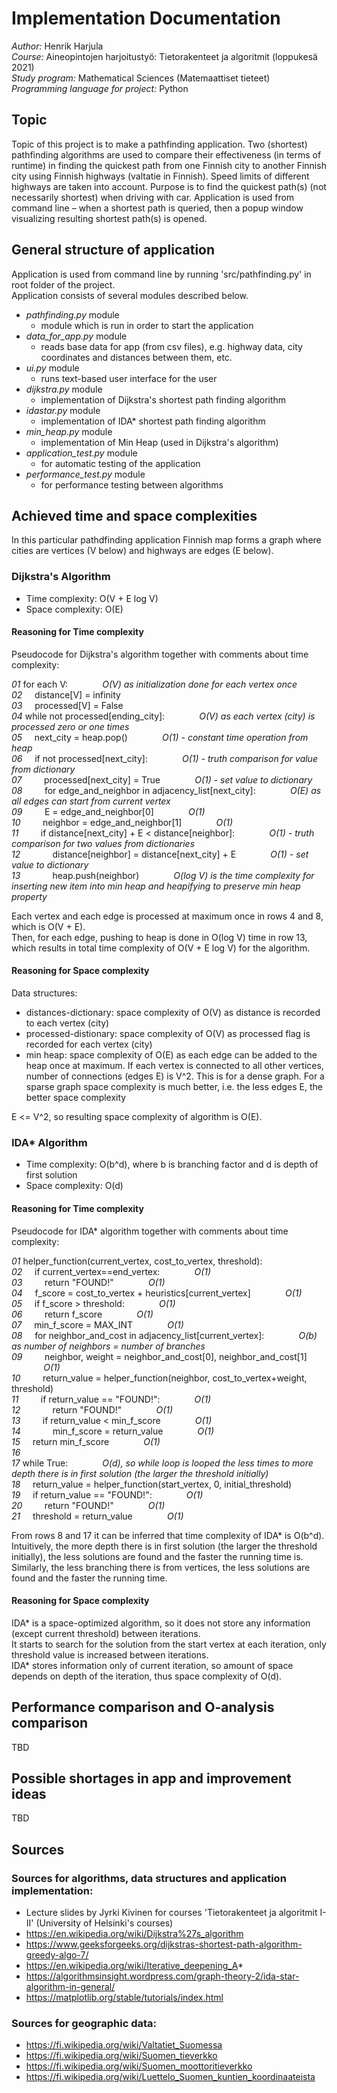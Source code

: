 # Implementation Documentation
*Author:* Henrik Harjula  
*Course:* Aineopintojen harjoitustyö: Tietorakenteet ja algoritmit (loppukesä 2021)  
*Study program:* Mathematical Sciences (Matemaattiset tieteet)  
*Programming language for project:* Python  

## Topic
Topic of this project is to make a pathfinding application. Two (shortest) pathfinding algorithms are used to compare their effectiveness (in terms of runtime) in finding the quickest path from one Finnish city to another Finnish city using Finnish highways (valtatie in Finnish). Speed limits of different highways are taken into account. Purpose is to find the quickest path(s) (not necessarily shortest) when driving with car. Application is used from command line – when a shortest path is queried, then a popup window visualizing resulting shortest path(s) is opened.

## General structure of application
Application is used from command line by running 'src/pathfinding.py' in root folder of the project.  
Application consists of several modules described below.  
- *pathfinding.py* module
    - module which is run in order to start the application
- *data_for_app.py* module
    - reads base data for app (from csv files), e.g. highway data, city coordinates and distances between them, etc.
- *ui.py* module
    - runs text-based user interface for the user
- *dijkstra.py* module
    - implementation of Dijkstra's shortest path finding algorithm
- *idastar.py* module
    - implementation of IDA* shortest path finding algorithm
- *min_heap.py* module
    - implementation of Min Heap (used in Dijkstra's algorithm)
- *application_test.py* module
    - for automatic testing of the application
- *performance_test.py* module
    - for performance testing between algorithms

## Achieved time and space complexities
In this particular pathdfinding application Finnish map forms a graph where cities are vertices (V below) and highways are edges (E below).

### Dijkstra's Algorithm
- Time complexity: O(V + E log V)
- Space complexity: O(E)

#### Reasoning for Time complexity
Pseudocode for Dijkstra's algorithm together with comments about time complexity:
  
*01* for each V: &nbsp;&nbsp;&nbsp;&nbsp;&nbsp;&nbsp;&nbsp;&nbsp;&nbsp;&nbsp;&nbsp;&nbsp; *O(V) as initialization done for each vertex once*  
*02* &nbsp;&nbsp;&nbsp;&nbsp;distance[V] = infinity  
*03* &nbsp;&nbsp;&nbsp;&nbsp;processed[V] = False  
*04* while not processed[ending_city]: &nbsp;&nbsp;&nbsp;&nbsp;&nbsp;&nbsp;&nbsp;&nbsp;&nbsp;&nbsp;&nbsp;&nbsp; *O(V) as each vertex (city) is processed zero or one times*  
*05* &nbsp;&nbsp;&nbsp;&nbsp;next_city = heap.pop() &nbsp;&nbsp;&nbsp;&nbsp;&nbsp;&nbsp;&nbsp;&nbsp;&nbsp;&nbsp;&nbsp;&nbsp; *O(1) - constant time operation from heap*  
*06* &nbsp;&nbsp;&nbsp;&nbsp;if not processed[next_city]: &nbsp;&nbsp;&nbsp;&nbsp;&nbsp;&nbsp;&nbsp;&nbsp;&nbsp;&nbsp;&nbsp;&nbsp; *O(1) - truth comparison for value from dictionary*  
*07* &nbsp;&nbsp;&nbsp;&nbsp;&nbsp;&nbsp;&nbsp;&nbsp;processed[next_city] = True &nbsp;&nbsp;&nbsp;&nbsp;&nbsp;&nbsp;&nbsp;&nbsp;&nbsp;&nbsp;&nbsp;&nbsp; *O(1) - set value to dictionary*  
*08* &nbsp;&nbsp;&nbsp;&nbsp;&nbsp;&nbsp;&nbsp;&nbsp;for edge_and_neighbor in adjacency_list[next_city]: &nbsp;&nbsp;&nbsp;&nbsp;&nbsp;&nbsp;&nbsp;&nbsp;&nbsp;&nbsp;&nbsp;&nbsp; *O(E) as all edges can start from current vertex*  
*09* &nbsp;&nbsp;&nbsp;&nbsp;&nbsp;&nbsp;&nbsp;&nbsp;E = edge_and_neighbor[0] &nbsp;&nbsp;&nbsp;&nbsp;&nbsp;&nbsp;&nbsp;&nbsp;&nbsp;&nbsp;&nbsp;&nbsp; *O(1)*  
*10* &nbsp;&nbsp;&nbsp;&nbsp;&nbsp;&nbsp;&nbsp;&nbsp;neighbor = edge_and_neighbor[1] &nbsp;&nbsp;&nbsp;&nbsp;&nbsp;&nbsp;&nbsp;&nbsp;&nbsp;&nbsp;&nbsp;&nbsp; *O(1)*  
*11* &nbsp;&nbsp;&nbsp;&nbsp;&nbsp;&nbsp;&nbsp;&nbsp;if distance[next_city] + E < distance[neighbor]: &nbsp;&nbsp;&nbsp;&nbsp;&nbsp;&nbsp;&nbsp;&nbsp;&nbsp;&nbsp;&nbsp;&nbsp; *O(1) - truth comparison for two values from dictionaries*  
*12* &nbsp;&nbsp;&nbsp;&nbsp;&nbsp;&nbsp;&nbsp;&nbsp;&nbsp;&nbsp;&nbsp;&nbsp;distance[neighbor] = distance[next_city] + E &nbsp;&nbsp;&nbsp;&nbsp;&nbsp;&nbsp;&nbsp;&nbsp;&nbsp;&nbsp;&nbsp;&nbsp; *O(1) - set value to dictionary*  
*13* &nbsp;&nbsp;&nbsp;&nbsp;&nbsp;&nbsp;&nbsp;&nbsp;&nbsp;&nbsp;&nbsp;&nbsp;heap.push(neighbor) &nbsp;&nbsp;&nbsp;&nbsp;&nbsp;&nbsp;&nbsp;&nbsp;&nbsp;&nbsp;&nbsp;&nbsp; *O(log V) is the time complexity for inserting new item into min heap and heapifying to preserve min heap property*  
  
Each vertex and each edge is processed at maximum once in rows 4 and 8, which is O(V + E).  
Then, for each edge, pushing to heap is done in O(log V) time in row 13, which results in total time complexity of O(V + E log V) for the algorithm.  

#### Reasoning for Space complexity
Data structures:
- distances-dictionary: space complexity of O(V) as distance is recorded to each vertex (city)
- processed-distionary: space complexity of O(V) as processed flag is recorded for each vertex (city)
- min heap: space complexity of O(E) as each edge can be added to the heap once at maximum. If each vertex is connected to all other vertices, number of connections (edges E) is V^2. This is for a dense graph. For a sparse graph space complexity is much better, i.e. the less edges E, the better space complexity
  
E <= V^2, so resulting space complexity of algorithm is O(E).

### IDA* Algorithm
- Time complexity: O(b^d), where b is branching factor and d is depth of first solution
- Space complexity: O(d)

#### Reasoning for Time complexity
Pseudocode for IDA* algorithm together with comments about time complexity:
  
*01* helper_function(current_vertex, cost_to_vertex, threshold):  
*02* &nbsp;&nbsp;&nbsp;&nbsp;if current_vertex==end_vertex: &nbsp;&nbsp;&nbsp;&nbsp;&nbsp;&nbsp;&nbsp;&nbsp;&nbsp;&nbsp;&nbsp;&nbsp; *O(1)*  
*03* &nbsp;&nbsp;&nbsp;&nbsp;&nbsp;&nbsp;&nbsp;&nbsp;return "FOUND!" &nbsp;&nbsp;&nbsp;&nbsp;&nbsp;&nbsp;&nbsp;&nbsp;&nbsp;&nbsp;&nbsp;&nbsp; *O(1)*  
*04* &nbsp;&nbsp;&nbsp;&nbsp;f_score = cost_to_vertex + heuristics[current_vertex] &nbsp;&nbsp;&nbsp;&nbsp;&nbsp;&nbsp;&nbsp;&nbsp;&nbsp;&nbsp;&nbsp;&nbsp; *O(1)*  
*05* &nbsp;&nbsp;&nbsp;&nbsp;if f_score > threshold: &nbsp;&nbsp;&nbsp;&nbsp;&nbsp;&nbsp;&nbsp;&nbsp;&nbsp;&nbsp;&nbsp;&nbsp; *O(1)*  
*06* &nbsp;&nbsp;&nbsp;&nbsp;&nbsp;&nbsp;&nbsp;&nbsp;return f_score &nbsp;&nbsp;&nbsp;&nbsp;&nbsp;&nbsp;&nbsp;&nbsp;&nbsp;&nbsp;&nbsp;&nbsp; *O(1)*  
*07* &nbsp;&nbsp;&nbsp;&nbsp;min_f_score = MAX_INT &nbsp;&nbsp;&nbsp;&nbsp;&nbsp;&nbsp;&nbsp;&nbsp;&nbsp;&nbsp;&nbsp;&nbsp; *O(1)*  
*08* &nbsp;&nbsp;&nbsp;&nbsp;for neighbor_and_cost in adjacency_list[current_vertex]: &nbsp;&nbsp;&nbsp;&nbsp;&nbsp;&nbsp;&nbsp;&nbsp;&nbsp;&nbsp;&nbsp;&nbsp; *O(b) as number of neighbors = number of branches*  
*09* &nbsp;&nbsp;&nbsp;&nbsp;&nbsp;&nbsp;&nbsp;&nbsp;neighbor, weight = neighbor_and_cost[0], neighbor_and_cost[1] &nbsp;&nbsp;&nbsp;&nbsp;&nbsp;&nbsp;&nbsp;&nbsp;&nbsp;&nbsp;&nbsp;&nbsp; *O(1)*  
*10* &nbsp;&nbsp;&nbsp;&nbsp;&nbsp;&nbsp;&nbsp;&nbsp;return_value = helper_function(neighbor, cost_to_vertex+weight, threshold)  
*11* &nbsp;&nbsp;&nbsp;&nbsp;&nbsp;&nbsp;&nbsp;&nbsp;if return_value == "FOUND!": &nbsp;&nbsp;&nbsp;&nbsp;&nbsp;&nbsp;&nbsp;&nbsp;&nbsp;&nbsp;&nbsp;&nbsp; *O(1)*  
*12* &nbsp;&nbsp;&nbsp;&nbsp;&nbsp;&nbsp;&nbsp;&nbsp;&nbsp;&nbsp;&nbsp;&nbsp;return "FOUND!" &nbsp;&nbsp;&nbsp;&nbsp;&nbsp;&nbsp;&nbsp;&nbsp;&nbsp;&nbsp;&nbsp;&nbsp; *O(1)*  
*13* &nbsp;&nbsp;&nbsp;&nbsp;&nbsp;&nbsp;&nbsp;&nbsp;if return_value < min_f_score &nbsp;&nbsp;&nbsp;&nbsp;&nbsp;&nbsp;&nbsp;&nbsp;&nbsp;&nbsp;&nbsp;&nbsp; *O(1)*  
*14* &nbsp;&nbsp;&nbsp;&nbsp;&nbsp;&nbsp;&nbsp;&nbsp;&nbsp;&nbsp;&nbsp;&nbsp;min_f_score = return_value &nbsp;&nbsp;&nbsp;&nbsp;&nbsp;&nbsp;&nbsp;&nbsp;&nbsp;&nbsp;&nbsp;&nbsp; *O(1)*  
*15* &nbsp;&nbsp;&nbsp;&nbsp;return min_f_score &nbsp;&nbsp;&nbsp;&nbsp;&nbsp;&nbsp;&nbsp;&nbsp;&nbsp;&nbsp;&nbsp;&nbsp; *O(1)*  
*16*  
*17* while True: &nbsp;&nbsp;&nbsp;&nbsp;&nbsp;&nbsp;&nbsp;&nbsp;&nbsp;&nbsp;&nbsp;&nbsp; *O(d), so while loop is looped the less times to more depth there is in first solution (the larger the threshold initially)*  
*18* &nbsp;&nbsp;&nbsp;&nbsp;return_value = helper_function(start_vertex, 0, initial_threshold)  
*19* &nbsp;&nbsp;&nbsp;&nbsp;if return_value == "FOUND!": &nbsp;&nbsp;&nbsp;&nbsp;&nbsp;&nbsp;&nbsp;&nbsp;&nbsp;&nbsp;&nbsp;&nbsp; *O(1)*  
*20* &nbsp;&nbsp;&nbsp;&nbsp;&nbsp;&nbsp;&nbsp;&nbsp;return "FOUND!" &nbsp;&nbsp;&nbsp;&nbsp;&nbsp;&nbsp;&nbsp;&nbsp;&nbsp;&nbsp;&nbsp;&nbsp; *O(1)*  
*21* &nbsp;&nbsp;&nbsp;&nbsp;threshold = return_value &nbsp;&nbsp;&nbsp;&nbsp;&nbsp;&nbsp;&nbsp;&nbsp;&nbsp;&nbsp;&nbsp;&nbsp; *O(1)*  
  
From rows 8 and 17 it can be inferred that time complexity of IDA* is O(b^d).  
Intuitively, the more depth there is in first solution (the larger the threshold initially), the less solutions are found and the faster the running time is.  
Similarly, the less branching there is from vertices, the less solutions are found and the faster the running time.  

#### Reasoning for Space complexity
IDA* is a space-optimized algorithm, so it does not store any information (except current threshold) between iterations.  
It starts to search for the solution from the start vertex at each iteration, only threshold value is increased between iterations.  
IDA* stores information only of current iteration, so amount of space depends on depth of the iteration, thus space complexity of O(d).  

## Performance comparison and O-analysis comparison
TBD

## Possible shortages in app and improvement ideas
TBD

## Sources
### Sources for algorithms, data structures and application implementation:
- Lecture slides by Jyrki Kivinen for courses 'Tietorakenteet ja algoritmit I-II' (University of Helsinki's courses)
- https://en.wikipedia.org/wiki/Dijkstra%27s_algorithm
- https://www.geeksforgeeks.org/dijkstras-shortest-path-algorithm-greedy-algo-7/
- https://en.wikipedia.org/wiki/Iterative_deepening_A*
- https://algorithmsinsight.wordpress.com/graph-theory-2/ida-star-algorithm-in-general/
- https://matplotlib.org/stable/tutorials/index.html
### Sources for geographic data:
- https://fi.wikipedia.org/wiki/Valtatiet_Suomessa
- https://fi.wikipedia.org/wiki/Suomen_tieverkko
- https://fi.wikipedia.org/wiki/Suomen_moottoritieverkko
- https://fi.wikipedia.org/wiki/Luettelo_Suomen_kuntien_koordinaateista
